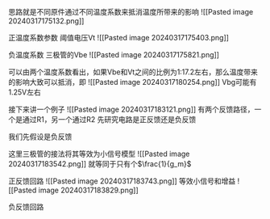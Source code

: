 思路就是不同原件通过不同温度系数来抵消温度所带来的影响
![[Pasted image 20240317175132.png]]

正温度系数参数
阈值电压Vt
![[Pasted image 20240317175403.png]]


负温度系数
三极管的Vbe
![[Pasted image 20240317175821.png]]



可以由两个温度系数看出，如果Vbe和Vt之间的比例为1:17.2左右，那么温度带来的影响大致可以抵消，即
![[Pasted image 20240317180254.png]]
Vbg可能有1.25V左右


接下来讲一个例子
![[Pasted image 20240317183121.png]]
有两个反馈路径，一个是通过R1，另一个通过R2
先研究电路是正反馈还是负反馈

我们先假设是负反馈

这里三极管的接法将其等效为小信号模型
![[Pasted image 20240317183542.png]]
就等同于只有个$\frac{1}{g_m}$

正反馈回路
![[Pasted image 20240317183743.png]]
等效小信号和增益
![[Pasted image 20240317183829.png]]



负反馈回路

